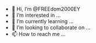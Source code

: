 - 👋 Hi, I’m @FREEdom2000EY
- 👀 I’m interested in ...
- 🌱 I’m currently learning ...
- 💞️ I’m looking to collaborate on ...
- 📫 How to reach me ...

<!---
FREEdom2000EY/FREEdom2000EY is a ✨ special ✨ repository because its `README.md` (this file) appears on your GitHub profile.
You can click the Preview link to take a look at your changes.
--->
